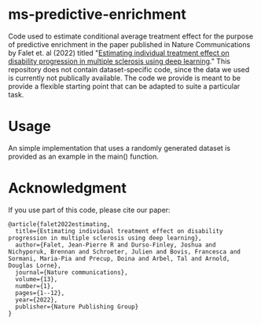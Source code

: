# ms-predictive-enrichment
Code used to estimate conditional average treatment effect for the purpose of predictive enrichment in the paper published in Nature Communications by Falet et. al (2022) titled "[Estimating individual treatment effect on disability progression in multiple sclerosis using deep learning](https://doi.org/10.1038/s41467-022-33269-x)." This repository does not contain dataset-specific code, since the data we used is currently not publically available. The code we provide is meant to be provide a flexible starting point that can be adapted to suite a particular task.

# Usage
An simple implementation that uses a randomly generated dataset is provided as an example in the main() function.

# Acknowledgment
If you use part of this code, please cite our paper:

    @article{falet2022estimating,
      title={Estimating individual treatment effect on disability progression in multiple sclerosis using deep learning},
      author={Falet, Jean-Pierre R and Durso-Finley, Joshua and Nichyporuk, Brennan and Schroeter, Julien and Bovis, Francesca and Sormani, Maria-Pia and Precup, Doina and Arbel, Tal and Arnold, Douglas Lorne},
      journal={Nature communications},
      volume={13},
      number={1},
      pages={1--12},
      year={2022},
      publisher={Nature Publishing Group}
    }
